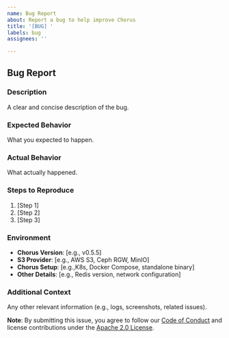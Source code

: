 ```yaml
---
name: Bug Report
about: Report a bug to help improve Chorus
title: '[BUG] '
labels: bug
assignees: ''

---
```


## Bug Report

### Description
A clear and concise description of the bug.

### Expected Behavior
What you expected to happen.

### Actual Behavior
What actually happened.

### Steps to Reproduce
1. [Step 1]
2. [Step 2]
3. [Step 3]

### Environment
- **Chorus Version**: [e.g., v0.5.5]
- **S3 Provider**: [e.g., AWS S3, Ceph RGW, MinIO]
- **Chorus Setup**: [e.g.,K8s, Docker Compose, standalone binary]
- **Other Details**: [e.g., Redis version, network configuration]

### Additional Context
Any other relevant information (e.g., logs, screenshots, related issues).

**Note**: By submitting this issue, you agree to follow our [Code of Conduct](CODE_OF_CONDUCT.md) and license contributions under the [Apache 2.0 License](LICENSE).

